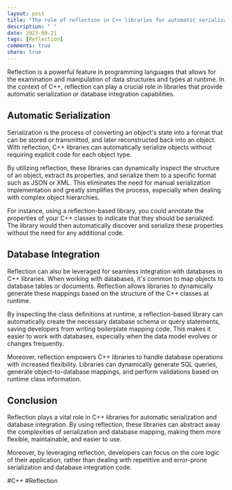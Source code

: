 ```yaml
---
layout: post
title: "The role of reflection in C++ libraries for automatic serialization or database integration."
description: " "
date: 2023-09-21
tags: [Reflection]
comments: true
share: true
---
```


Reflection is a powerful feature in programming languages that allows for the examination and manipulation of data structures and types at runtime. In the context of C++, reflection can play a crucial role in libraries that provide automatic serialization or database integration capabilities.

## Automatic Serialization
Serialization is the process of converting an object's state into a format that can be stored or transmitted, and later reconstructed back into an object. With reflection, C++ libraries can automatically serialize objects without requiring explicit code for each object type.

By utilizing reflection, these libraries can dynamically inspect the structure of an object, extract its properties, and serialize them to a specific format such as JSON or XML. This eliminates the need for manual serialization implementation and greatly simplifies the process, especially when dealing with complex object hierarchies.

For instance, using a reflection-based library, you could annotate the properties of your C++ classes to indicate that they should be serialized. The library would then automatically discover and serialize these properties without the need for any additional code.

## Database Integration
Reflection can also be leveraged for seamless integration with databases in C++ libraries. When working with databases, it's common to map objects to database tables or documents. Reflection allows libraries to dynamically generate these mappings based on the structure of the C++ classes at runtime.

By inspecting the class definitions at runtime, a reflection-based library can automatically create the necessary database schema or query statements, saving developers from writing boilerplate mapping code. This makes it easier to work with databases, especially when the data model evolves or changes frequently.

Moreover, reflection empowers C++ libraries to handle database operations with increased flexibility. Libraries can dynamically generate SQL queries, generate object-to-database mappings, and perform validations based on runtime class information.

## Conclusion
Reflection plays a vital role in C++ libraries for automatic serialization and database integration. By using reflection, these libraries can abstract away the complexities of serialization and database mapping, making them more flexible, maintainable, and easier to use.

Moreover, by leveraging reflection, developers can focus on the core logic of their application, rather than dealing with repetitive and error-prone serialization and database integration code.

#C++ #Reflection